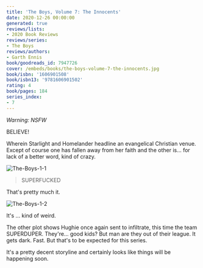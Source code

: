 ```yaml
---
title: 'The Boys, Volume 7: The Innocents'
date: 2020-12-26 00:00:00
generated: true
reviews/lists:
- 2020 Book Reviews
reviews/series:
- The Boys
reviews/authors:
- Garth Ennis
book/goodreads_id: 7947726
cover: /embeds/books/the-boys-volume-7-the-innocents.jpg
book/isbn: '1606901508'
book/isbn13: '9781606901502'
rating: 4
book/pages: 184
series_index:
- 7
---
```

*Warning: NSFW*   

BELIEVE!  

<!--more-->

Wherein Starlight and Homelander headline an evangelical Christian venue. Except of course one has fallen away from her faith and the other is... for lack of a better word, kind of crazy.  

![The-Boys-1-1](/embeds/books/attachments/the-boys-1-1.jpg)  

> SUPERFUCKED  

That's pretty much it.  

![The-Boys-1-2](/embeds/books/attachments/the-boys-1-2.jpg)  

It's ... kind of weird.  

The other plot shows Hughie once again sent to infiltrate, this time the team SUPERDUPER. They're... good kids? But man are they out of their league. It gets dark. Fast. But that's to be expected for this series.  

It's a pretty decent storyline and certainly looks like things will be happening soon.